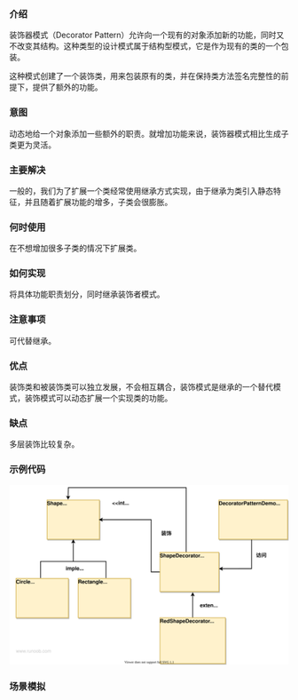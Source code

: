 ### 介绍

装饰器模式（Decorator Pattern）允许向一个现有的对象添加新的功能，同时又不改变其结构。这种类型的设计模式属于结构型模式，它是作为现有的类的一个包装。

这种模式创建了一个装饰类，用来包装原有的类，并在保持类方法签名完整性的前提下，提供了额外的功能。

### 意图

动态地给一个对象添加一些额外的职责。就增加功能来说，装饰器模式相比生成子类更为灵活。

### 主要解决

一般的，我们为了扩展一个类经常使用继承方式实现，由于继承为类引入静态特征，并且随着扩展功能的增多，子类会很膨胀。

### 何时使用

在不想增加很多子类的情况下扩展类。

### 如何实现

将具体功能职责划分，同时继承装饰者模式。

### 注意事项

可代替继承。

### 优点

装饰类和被装饰类可以独立发展，不会相互耦合，装饰模式是继承的一个替代模式，装饰模式可以动态扩展一个实现类的功能。

### 缺点

多层装饰比较复杂。

### 示例代码

![装饰器模式](../../img/结构型模式/装饰器模式.svg)

### 场景模拟